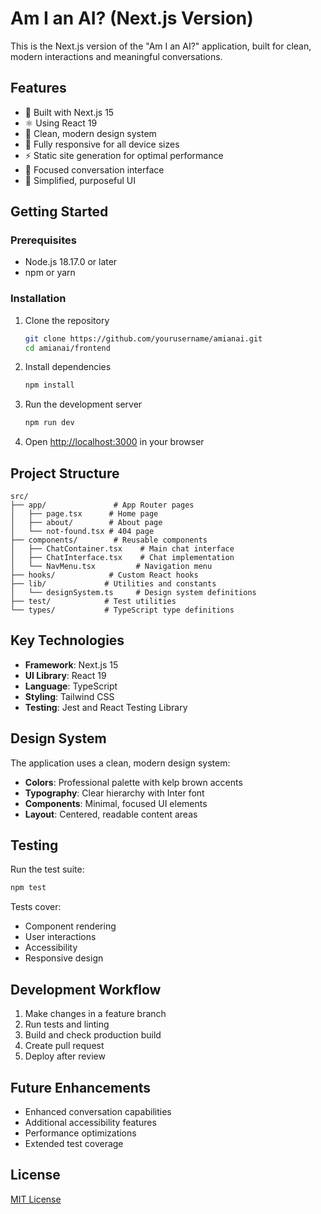 # Am I an AI? (Next.js Version)

This is the Next.js version of the "Am I an AI?" application, built for clean, modern interactions and meaningful conversations.

## Features

- 🚀 Built with Next.js 15
- ⚛️ Using React 19
- 🎨 Clean, modern design system
- 📱 Fully responsive for all device sizes
- ⚡ Static site generation for optimal performance
- 💬 Focused conversation interface
- 🎯 Simplified, purposeful UI

## Getting Started

### Prerequisites

- Node.js 18.17.0 or later
- npm or yarn

### Installation

1. Clone the repository

   ```bash
   git clone https://github.com/yourusername/amianai.git
   cd amianai/frontend
   ```

2. Install dependencies

   ```bash
   npm install
   ```

3. Run the development server

   ```bash
   npm run dev
   ```

4. Open [http://localhost:3000](http://localhost:3000) in your browser

## Project Structure

```
src/
├── app/               # App Router pages
│   ├── page.tsx      # Home page
│   ├── about/        # About page
│   └── not-found.tsx # 404 page
├── components/        # Reusable components
│   ├── ChatContainer.tsx    # Main chat interface
│   ├── ChatInterface.tsx    # Chat implementation
│   └── NavMenu.tsx         # Navigation menu
├── hooks/            # Custom React hooks
├── lib/             # Utilities and constants
│   └── designSystem.ts     # Design system definitions
├── test/            # Test utilities
└── types/           # TypeScript type definitions
```

## Key Technologies

- **Framework**: Next.js 15
- **UI Library**: React 19
- **Language**: TypeScript
- **Styling**: Tailwind CSS
- **Testing**: Jest and React Testing Library

## Design System

The application uses a clean, modern design system:

- **Colors**: Professional palette with kelp brown accents
- **Typography**: Clear hierarchy with Inter font
- **Components**: Minimal, focused UI elements
- **Layout**: Centered, readable content areas

## Testing

Run the test suite:

```bash
npm test
```

Tests cover:

- Component rendering
- User interactions
- Accessibility
- Responsive design

## Development Workflow

1. Make changes in a feature branch
2. Run tests and linting
3. Build and check production build
4. Create pull request
5. Deploy after review

## Future Enhancements

- Enhanced conversation capabilities
- Additional accessibility features
- Performance optimizations
- Extended test coverage

## License

[MIT License](LICENSE)
